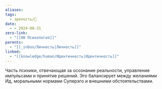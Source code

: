 ```yaml
---
aliases: 
tags:
  - зрелость/🌱
date:
  - - 2024-08-31
zero-link:
  - "[[00 Психология]]"
parents:
  - "[[_inbox/Личность|Личность]]"
linked:
  - "[[knowledge/human/Идентичность|Идентичность]]"
---
```

Часть психики, отвечающая за осознание реальности, управление импульсами и принятие решений. Эго балансирует между желаниями Ид, моральными нормами Суперэго и внешними обстоятельствами.